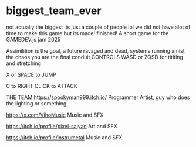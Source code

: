 # biggest_team_ever
not actually the biggest its just a couple of people lol
we did not have alot of time to make this game but its made! finished!
A short game for the GAMEDEV.js jam 2025

Assimilition is the goal, a future ravaged and dead, systems running amist the chaos you are the final conduit
CONTROLS
WASD or ZQSD for titlting and stretching

X or SPACE to JUMP

C to RIGHT CLICK to ATTACK

THE TEAM
https://spookyman999.itch.io/ Programmer Artist, guy who does the lighting or something

https://x.com/VihoMusic Music and SFX

https://itch.io/profile/pixel-saiyan Art and SFX

https://itch.io/profile/instrumetal Music and SFX
